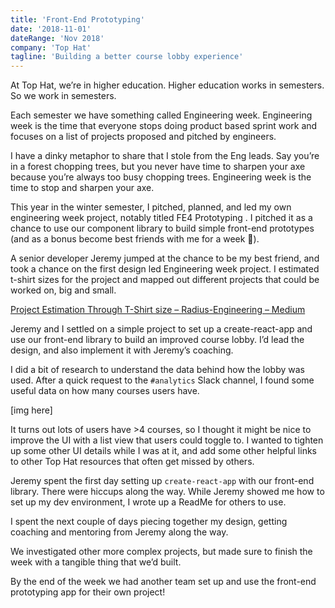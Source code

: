 ```yaml
---
title: 'Front-End Prototyping'
date: '2018-11-01'
dateRange: 'Nov 2018'
company: 'Top Hat'
tagline: 'Building a better course lobby experience'
---
```


At Top Hat, we’re in higher education. Higher education works in semesters. So we work in semesters.

Each semester we have something called Engineering week. Engineering week is the time that everyone stops doing product based sprint work and focuses on a list of projects proposed and pitched by engineers.

I have a dinky metaphor to share that I stole from the Eng leads. Say you’re in a forest chopping trees, but you never have time to sharpen your axe because you’re always too busy chopping trees. Engineering week is the time to stop and sharpen your axe.

This year in the winter semester, I pitched, planned, and led my own engineering week project, notably titled FE4 Prototyping . I pitched it as a chance to use our component library to build simple front-end prototypes (and as a bonus become best friends with me for a week 👬).

A senior developer Jeremy jumped at the chance to be my best friend, and took a chance on the first design led Engineering week project. I estimated t-shirt sizes for the project and mapped out different projects that could be worked on, big and small.

[Project Estimation Through T-Shirt size – Radius-Engineering – Medium](https://medium.com/radius-engineering/project-estimation-through-t-shirt-size-ea496c631428)

Jeremy and I settled on a simple project to set up a create-react-app and use our front-end library to build an improved course lobby. I’d lead the design, and also implement it with Jeremy’s coaching.

I did a bit of research to understand the data behind how the lobby was used. After a quick request to the `#analytics` Slack channel, I found some useful data on how many courses users have.

[img here]

It turns out lots of users have >4 courses, so I thought it might be nice to improve the UI with a list view that users could toggle to. I wanted to tighten up some other UI details while I was at it, and add some other helpful links to other Top Hat resources that often get missed by others.

Jeremy spent the first day setting up `create-react-app` with our front-end library. There were hiccups along the way. While Jeremy showed me how to set up my dev environment, I wrote up a ReadMe for others to use.

I spent the next couple of days piecing together my design, getting coaching and mentoring from Jeremy along the way.

We investigated other more complex projects, but made sure to finish the week with a tangible thing that we’d built.

By the end of the week we had another team set up and use the front-end prototyping app for their own project!
